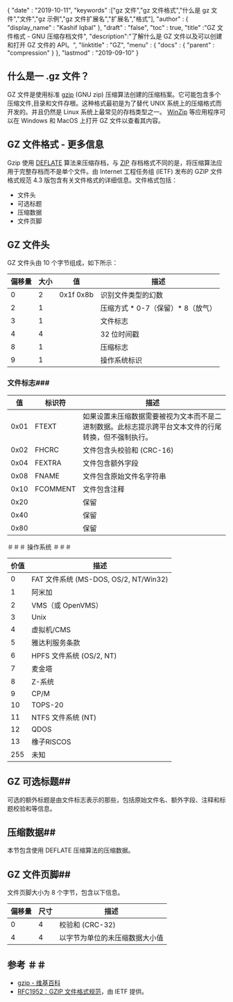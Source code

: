 {
  "date" : "2019-10-11",
  "keywords" :["gz 文件","gz 文件格式","什么是 gz 文件","文件","gz 示例","gz 文件扩展名","扩展名","格式"],
  "author" : {
    "display_name" : "Kashif Iqbal"
},
  "draft" : "false",
  "toc" : true,
  "title" :"GZ 文件格式 - GNU 压缩存档文件",
  "description":"了解什么是 GZ 文件以及可以创建和打开 GZ 文件的 API。",
  "linktitle" : "GZ",
  "menu" : {
    "docs" : {
      "parent" : "compression"
}
},
  "lastmod" : "2019-09-10"
}

## 什么是一 .gz 文件？

GZ 文件是使用标准 [gzip](https://en.wikipedia.org/wiki/Gzip) (GNU zip) 压缩算法创建的压缩档案。它可能包含多个压缩文件,目录和文件存根。这种格式最初是为了替代 UNIX 系统上的压缩格式而开发的。并且仍然是 Linux 系统上最常见的存档类型之一。 [WinZip](https://www.winzip.com/en/) 等应用程序可以在 Windows 和 MacOS 上打开 GZ 文件以查看其内容。

## GZ 文件格式 - 更多信息

Gzip 使用 [DEFLATE](https://en.wikipedia.org/wiki/DEFLATE) 算法来压缩存档，与 [ZIP](/zh/compression/zip/) 存档格式不同的是，将压缩算法应用于完整存档而不是单个文件。由 Internet 工程任务组 (IETF) 发布的 GZIP 文件格式规范 4.3 版包含有关文件格式的详细信息。文件格式包括：

* 文件头
* 可选标题
* 压缩数据
* 文件页脚

## GZ 文件头 ##

GZ 文件头由 10 个字节组成，如下所示：

|偏移量|大小|值|描述
---|---|---|---|
|0|2|0x1f 0x8b|识别文件类型的幻数
|2|1| |压缩方式 * 0-7（保留）* 8（放气）
|3|1| |文件标志
|4|4| |32 位时间戳
|8|1| |压缩标志
|9|1| |操作系统标识

### 文件标志###

|值|标识符|描述
---|---|---|
|0x01|FTEXT|如果设置未压缩数据需要被视为文本而不是二进制数据。此标志提示跨平台文本文件的行尾转换，但不强制执行。
|0x02|FHCRC|文件包含头校验和 (CRC-16)
|0x04|FEXTRA|文件包含额外字段
|0x08|FNAME|文件包含原始文件名字符串
|0x10|FCOMMENT|文件包含注释
|0x20| |保留
|0x40| |保留
|0x80| |保留

＃＃＃ 操作系统 ＃＃＃

|价值|描述
---|---|
|0|FAT 文件系统 (MS-DOS, OS/2, NT/Win32)
|1|阿米加
|2|VMS（或 OpenVMS）
|3|Unix
|4|虚拟机/CMS
|5|雅达利服务条款
|6|HPFS 文件系统 (OS/2, NT)
|7|麦金塔
|8|Z-系统
|9|CP/M
|10|TOPS-20
|11|NTFS 文件系统 (NT)
|12|QDOS
|13|橡子RISCOS
|255|未知

## GZ 可选标题##

可选的额外标题是由文件标志表示的那些，包括原始文件名、额外字段、注释和标题校验和等信息。

## 压缩数据##

本节包含使用 DEFLATE 压缩算法的压缩数据。

## GZ 文件页脚##

文件页脚大小为 8 个字节，包含以下信息。

|偏移量|尺寸|描述
---|---|---|
|0|4|校验和 (CRC-32)
|4|4|以字节为单位的未压缩数据大小值

## 参考 ＃＃

* [gzip - 维基百科](https://en.wikipedia.org/wiki/Gzip)
* [RFC1952：GZIP 文件格式规范](https://datatracker.ietf.org/doc/html/rfc1952)，由 IETF 提供。

